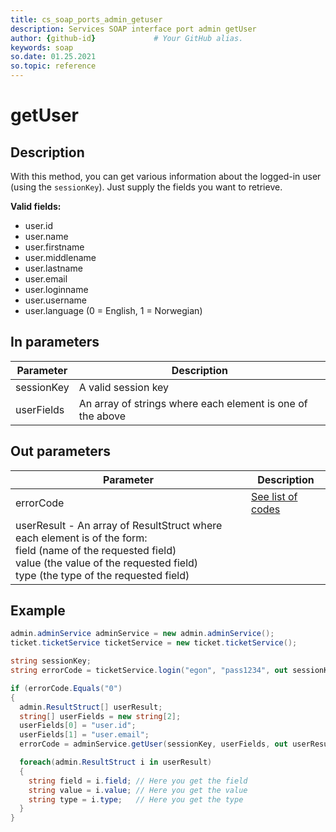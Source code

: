 ```yaml
---
title: cs_soap_ports_admin_getuser
description: Services SOAP interface port admin getUser
author: {github-id}             # Your GitHub alias.
keywords: soap
so.date: 01.25.2021
so.topic: reference
---
```


# getUser

## Description

With this method, you can get various information about the logged-in user (using the `sessionKey`). Just supply the fields you want to retrieve.

**Valid fields:**

* user.id
* user.name
* user.firstname
* user.middlename
* user.lastname
* user.email
* user.loginname
* user.username
* user.language (0 = English, 1 = Norwegian)  

## In parameters

| Parameter | Description |
|---|---|
| sessionKey | A valid session key |
| userFields | An array of strings where each element is one of the above |

## Out parameters

| Parameter | Description |
|---|---|
| errorCode | [See list of codes][1] |
| userResult - An array of ResultStruct where each element is of the form:<br>field (name of the requested field)<br>value (the value of the requested field)<br>type (the type of the requested field) |

## Example

```csharp
admin.adminService adminService = new admin.adminService();
ticket.ticketService ticketService = new ticket.ticketService();

string sessionKey;
string errorCode = ticketService.login("egon", "pass1234", out sessionKey);

if (errorCode.Equals("0")
{
  admin.ResultStruct[] userResult;
  string[] userFields = new string[2];
  userFields[0] = "user.id";
  userFields[1] = "user.email";
  errorCode = adminService.getUser(sessionKey, userFields, out userResult);

  foreach(admin.ResultStruct i in userResult)
  {
    string field = i.field; // Here you get the field
    string value = i.value; // Here you get the value
    string type = i.type;   // Here you get the type
  }
}
```

<!-- Referenced links -->
[1]: ../../error-codes.md
